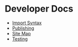 # Developer Docs

* [Import Syntax](./import-syntax.md)
* [Publishing](./publishing.md)
* [Site Map](./site-map.md)
* [Testing](./testing.md)
